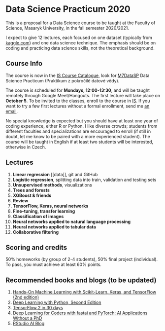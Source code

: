 # Data Science Practicum 2020

This is a proposal for a Data Science course to be taught at the Faculty of Science, Masaryk University, in the fall semester 2020/2021.  

I expect to give 12 lectures, each focused on one dataset (typically from [kaggle.com](http://kaggle.com)) and one data science technique. The emphasis should be on coding and practicing data science skills, not the theoretical background.

## Course Info

The course is now in the [IS Course Catalogue](https://is.muni.cz/), look for [M7DataSP](https://is.muni.cz/auth/course/sci/podzim2020/M7DATASP) Data Science Practicum (Praktikum z pokročilé datové vědy). 

The course is scheduled for **Mondays, 12:00-13:30**, and will be taught remotely through Google Meet/Hangouts. The first lecture will take place on **October 5**. To be invited to the classes, enroll to the course in [IS](https://is.muni.cz/). If you want to try a few first lectures without a formal enrollment, send me [an email](https://www.muni.cz/lide/244334-petr-simecek).

No special knowledge is expected but you should have at least one year of coding experience, either R or Python. I like diverse crowds; students from different faculties and specializations are encouraged to enroll (if still in doubt, let me know to be paired with a more experienced student). The course will be taught in English if at least two students will be interested, otherwise in Czech.

## Lectures 

  1. **Linear regression** [[data]], git and GitHub
  1. **Logistic regression**, splitting data into train, validation and testing sets
  1. **Unsupervised methods**, visualizations
  1. **Trees and forests**
  1. **XGBoost & friends**
  1. **Review**
  1. **TensorFlow, Keras, neural networks**
  1. **Fine-tuning, transfer learning**
  1. **Classification of images**
  1. **Neural networks applied to natural language processing**
  1. **Neural networks applied to tabular data**
  1. **Collaborative filtering**

## Scoring and credits

50% homeworks (by group of 2-4 students), 50% final project (individual). To pass, you must achieve at least 60% points.

## Recommended books and blogs (to be updated)

  1. [Hands-On Machine Learning with Scikit-Learn, Keras, and TensorFlow (2nd edition)](https://www.amazon.com/Hands-Machine-Learning-Scikit-Learn-TensorFlow/dp/1492032646)  
  1. [Deep Learning with Python, Second Edition](https://www.manning.com/books/deep-learning-with-python-second-edition)
  1. [TensorFlow 2 in 30 days](https://github.com/lyhue1991/eat_tensorflow2_in_30_days)
  1. [Deep Learning for Coders with fastai and PyTorch: AI Applications Without a PhD](https://github.com/fastai/fastbook)
  1. [RStudio AI Blog](https://blogs.rstudio.com/ai/)
